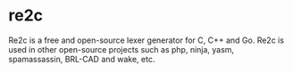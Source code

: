 # re2c

Re2c is a free and open-source lexer generator for C, C++ and Go.
Re2c is used in other open-source projects such as php, ninja, yasm, spamassassin, BRL-CAD and wake, etc.


